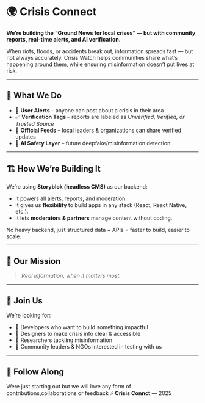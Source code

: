 

# 🌍 Crisis Connect

**We’re building the “Ground News for local crises” — but with community reports, real-time alerts, and AI verification.**

When riots, floods, or accidents break out, information spreads fast — but not always accurately. Crisis Watch helps communities share what’s happening around them, while ensuring misinformation doesn’t put lives at risk.

---

## 🚨 What We Do

* 📝 **User Alerts** – anyone can post about a crisis in their area
* ✅ **Verification Tags** – reports are labeled as *Unverified, Verified, or Trusted Source*
* 📰 **Official Feeds** – local leaders & organizations can share verified updates
* 🧠 **AI Safety Layer** – future deepfake/misinformation detection

---

## 🏗️ How We’re Building It

We’re using **Storyblok (headless CMS)** as our backend:

* It powers all alerts, reports, and moderation.
* It gives us **flexibility** to build apps in any stack (React, React Native, etc.).
* It lets **moderators & partners** manage content without coding.

No heavy backend, just structured data + APIs = faster to build, easier to scale.

---

## 🎯 Our Mission

> *Real information, when it matters most.*

---

## 🤝 Join Us

We’re looking for:

* 🌟 Developers who want to build something impactful
* 🎨 Designers to make crisis info clear & accessible
* 🔬 Researchers tackling misinformation
* 📢 Community leaders & NGOs interested in testing with us

---

## 📌 Follow Along
  Were just starting out but we will love any form of contributions,collaborations or feedback
⚡ **Crisis Connct** — 2025
